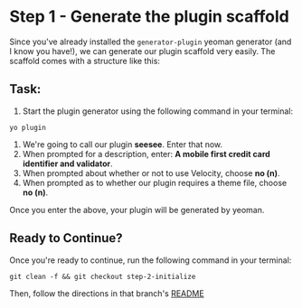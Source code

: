 # Step 1 - Generate the plugin scaffold

Since you've already installed the `generator-plugin` yeoman generator (and I know you have!), we can generate our plugin scaffold very easily. The scaffold comes with a structure like this:

## Task:

1. Start the plugin generator using the following command in your terminal:

  ```cli
  yo plugin
  ```

1. We're going to call our plugin **seesee**. Enter that now.
1. When prompted for a description, enter: **A mobile first credit card identifier and validator**.
1. When prompted about whether or not to use Velocity, choose **no (n)**.
1. When prompted as to whether our plugin requires a theme file, choose **no (n)**.

Once you enter the above, your plugin will be generated by yeoman. 

## Ready to Continue?

Once you're ready to continue, run the following command in your terminal:

```cli
git clean -f && git checkout step-2-initialize
```

Then, follow the directions in that branch's [README](https://github.com/mobify/workshops--building-a-plugin/blob/step-2-initialize/README.md)
